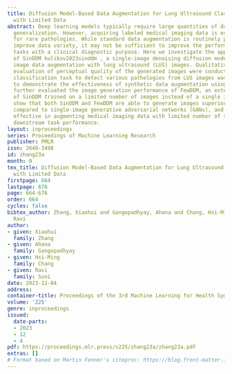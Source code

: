 ```yaml
---
title: Diffusion Model-Based Data Augmentation for Lung Ultrasound Classification
  with Limited Data
abstract: Deep learning models typically require large quantities of data for good
  generalization. However, acquiring labeled medical imaging data is expensive, particularly
  for rare pathologies. While standard data augmentation is routinely performed to
  improve data variety, it may not be sufficient to improve the performance of downstream
  tasks with a clinical diagnostic purpose. Here we investigate the applicability
  of SinDDM kulikov2023sinddm , a single-image denoising diffusion model, for medical
  image data augmentation with lung ultrasound (LUS) images. Qualitative and quantitative
  evaluation of perceptual quality of the generated images were conducted. A multi-class
  classification task to detect various pathologies from LUS images was also employed
  to demonstrate the effectiveness of synthetic data augmentation using SinDDM. We
  further evaluated the image generation performance of FewDDM, an extended version
  of SinDDM trained on a limited number of images instead of a single image. Our results
  show that both SinDDM and FewDDM are able to generate images superior in quality
  compared to single-image generative adversarial networks (GANs), and are also highly
  effective in augmenting medical imaging data with limited number of samples to improve
  downstream task performance.
layout: inproceedings
series: Proceedings of Machine Learning Research
publisher: PMLR
issn: 2640-3498
id: zhang23a
month: 0
tex_title: Diffusion Model-Based Data Augmentation for Lung Ultrasound Classification
  with Limited Data
firstpage: 664
lastpage: 676
page: 664-676
order: 664
cycles: false
bibtex_author: Zhang, Xiaohui and Gangopadhyay, Ahana and Chang, Hsi-Ming and Soni,
  Ravi
author:
- given: Xiaohui
  family: Zhang
- given: Ahana
  family: Gangopadhyay
- given: Hsi-Ming
  family: Chang
- given: Ravi
  family: Soni
date: 2023-12-04
address: 
container-title: Proceedings of the 3rd Machine Learning for Health Symposium
volume: '225'
genre: inproceedings
issued:
  date-parts:
  - 2023
  - 12
  - 4
pdf: https://proceedings.mlr.press/v225/zhang23a/zhang23a.pdf
extras: []
# Format based on Martin Fenner's citeproc: https://blog.front-matter.io/posts/citeproc-yaml-for-bibliographies/
---
```

